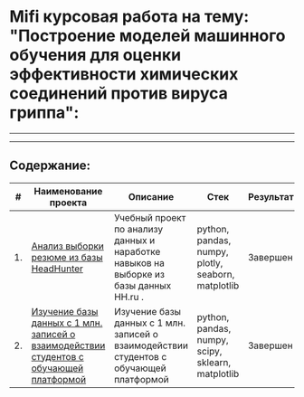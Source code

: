 # Mifi курсовая работа на тему: "Построение моделей машинного обучения для оценки эффективности химических соединений против вируса гриппа":
---
---
## Содержание:

| #    | Наименование проекта                | Описание                                                     | Стек                                                         | Результат|
| ---- | ------------------------------------------------------------ | ------------------------------------------------------------ | ------------------------------------------------------------ | ------|
| 1.   | [Анализ выборки резюме из базы HeadHunter](https://github.com/ipd0828/SkillFactoty-MIFI/blob/main/Project.%20Ноутбук-шаблон%20(1).ipynb)| Учебный проект по анализу данных и наработке навыков на выборке из базы данных HH.ru .  | python, pandas, numpy, plotly, seaborn, matplotlib | Завершен |
| 2.   | [Изучение базы данных с 1 млн. записей о взаимодействии студентов с обучающей платформой](https://github.com/ipd0828/SkillFactoty-MIFI/blob/main/First_note.ipynb)| Изучение базы данных с 1 млн. записей о взаимодействии студентов с обучающей платформой  | python, pandas, numpy, scipy, sklearn, matplotlib       |  Завершен |

